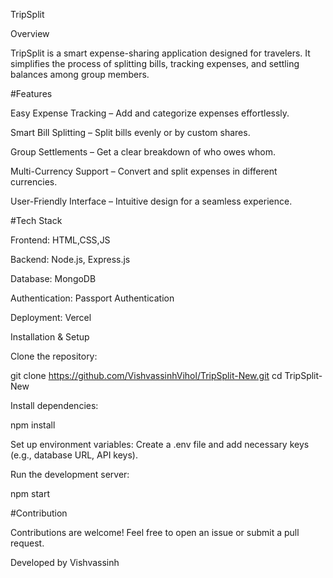 TripSplit

Overview

TripSplit is a smart expense-sharing application designed for travelers. It simplifies the process of splitting bills, tracking expenses, and settling balances among group members.

#Features

Easy Expense Tracking – Add and categorize expenses effortlessly.

Smart Bill Splitting – Split bills evenly or by custom shares.

Group Settlements – Get a clear breakdown of who owes whom.

Multi-Currency Support – Convert and split expenses in different currencies.

User-Friendly Interface – Intuitive design for a seamless experience.

#Tech Stack

Frontend: HTML,CSS,JS

Backend: Node.js, Express.js

Database: MongoDB

Authentication: Passport Authentication

Deployment: Vercel 

Installation & Setup

Clone the repository:

git clone https://github.com/VishvassinhVihol/TripSplit-New.git
cd TripSplit-New

Install dependencies:

npm install

Set up environment variables:
Create a .env file and add necessary keys (e.g., database URL, API keys).

Run the development server:

npm start

#Contribution

Contributions are welcome! Feel free to open an issue or submit a pull request.


Developed by Vishvassinh


